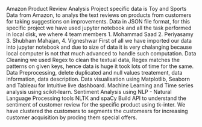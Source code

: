 Amazon Product Review Analysis Project specific data is Toy and Sports Data from Amazon, to analys the text reviews on products from customers for taking suggestions on improvements.
Data in JSON file format, for this specific project we have used jupyter notebook and all the task performed in local disk, we where 4 team members 1. Mohammad Saad 2. Periyasamy 3. Shubham Mahajan, 4. Vigneshwar
First of all we have imported our data into jupyter notebook and due to size of data it is very chalanging because local computer is not that much advanced to handle such computation.
Data Cleaning we used Regex to clean the textual data, Regex matches the patterns on given keys, hence data is huge it took lots of time for the same.
Data Preprocessing, delete duplicated and null values treatement, data information, data description.
Data visualisation using Matplotlib, Seaborn and Tableau for Intuitive live dashboard.
Machine Learning and Time series analysis using scikit-learn.
Sentiment Analysis using NLP - Natural Language Processing tools NLTK and spaCy
Build API to understand the sentiment of customer review for the specific product using tk-inter.
We have clustered the customers to segments the customesrs for increasing customer acquisition by proding them special offers.
